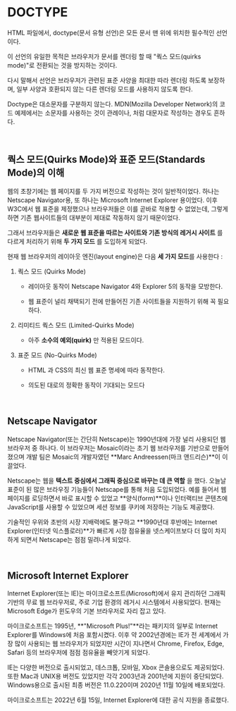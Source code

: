 # DOCTYPE

HTML 파일에서, doctype(문서 유형 선언)은 모든 문서 맨 위에 위치한 필수적인 <!doctype html> 선언이다.

이 선언의 유일한 목적은 브라우저가 문서를 렌더링 할 때 "쿽스 모드(quirks mode)"로 전환되는 것을 방지하는 것이다.

다시 말해서 <!doctype html> 선언은 브라우저가 관련된 표준 사양을 최대한 따라 렌더링 하도록 보장하며, 일부 사양과 호환되지 않는 다른 렌더링 모드를 사용하지 않도록 한다.

Doctype은 대소문자를 구분하지 않는다. MDN(Mozilla Developer Network)의 코드 예제에서는 소문자를 사용하는 것이 관례이나, <!DOCTYPE html> 처럼 대문자로 작성하는 경우도 흔하다.

<br>

## 쿽스 모드(Quirks Mode)와 표준 모드(Standards Mode)의 이해

웹의 초창기에는 웹 페이지를 두 가지 버전으로 작성하는 것이 일반적이었다. 하나는 Netscape Navigator용, 또 하나는 Microsoft Internet Explorer 용이었다. 이후 W3C에서 웹 표준을 제정했으나 브라우저들은 이를 곧바로 적용할 수 없었는데, 그렇게 하면 기존 웹사이트들의 대부분이 제대로 작동하지 않기 때문이었다.

그래서 브라우저들은 **새로운 웹 표준을 따르는 사이트와 기존 방식의 레거시 사이트** 를 다르게 처리하기 위해 **두 가지 모드** 를 도입하게 되었다.

현재 웹 브라우저의 레이아웃 엔진(layout engine)은 다음 **세 가지 모드**를 사용한다 :

1. 쿽스 모드 (Quirks Mode)

   - 레이아웃 동작이 Netscape Navigator 4와 Explorer 5의 동작을 모방한다.

   - 웹 표준이 널리 채택되기 전에 만들어진 기존 사이트들을 지원하기 위해 꼭 필요하다.

2. 리미티드 쿽스 모드 (Limited-Quirks Mode)

   - 아주 **소수의 예외(quirk)** 만 적용된 모드이다.

3. 표준 모드 (No-Quirks Mode)

   - HTML 과 CSS의 최신 웹 표준 명세에 따라 동작한다.

   - 의도된 대로의 정확한 동작이 기대되는 모드다

<br>

## Netscape Navigator

Netscape Navigator(또는 간단히 Netscape)는 1990년대에 가장 널리 사용되던 웹 브라우저 중 하나다. 이 브라우저는 Mosaic이라는 초기 웹 브라우저를 기반으로 만들어졌으며 개발 팀은 Mosaic의 개발자였던 **Marc Andreessen(마크 앤드리슨)**이 이끌었다.

Netscape는 웹을 **텍스트 중심에서 그래픽 중심으로 바꾸는 데 큰 역할** 을 했다. 오늘날 표준이 된 많은 브라우징 기능들이 Netscape를 통해 처음 도입되었다. 예를 들어서 웹페이지를 로딩하면서 바로 표시할 수 있었고 **양식(form)**이나 인터랙티브 콘텐츠에 JavaScript를 사용할 수 있었으며 세션 정보를 쿠키에 저장하는 기능도 제공했다.

기술적인 우위와 초반의 시장 지배력에도 불구하고 **1990년대 후반에는 Internet Explorer(인터넷 익스플로러)**가 빠르게 시장 점유율을 넷스케이프보다 더 많이 차지하게 되면서 Netscape는 점점 밀려나게 되었다.

<br>

## Microsoft Internet Explorer

Internet Explorer(또는 IE)는 마이크로소프트(Microsoft)에서 유지 관리하던 그래픽 기반의 무료 웹 브라우저로, 주로 기업 환경의 레거시 시스템에서 사용되었다. 현재는 Microsoft Edge가 윈도우의 기본 브라우저로 자리 잡고 있다.

마이크로소프트는 1995년, **"Microsoft Plus!"**라는 패키지의 일부로 Internet Explorer를 Windows에 처음 포함시켰다. 이후 약 2002년경에는 IE가 전 세계에서 가장 많이 사용되는 웹 브라우저가 되었지만 시간이 지나면서 Chrome, Firefox, Edge, Safari 등의 브라우저에 점점 점유율을 빼앗기게 되었다.

IE는 다양한 버전으로 출시되었고, 데스크톱, 모바일, Xbox 콘솔용으로도 제공되었다. 또한 Mac과 UNIX용 버전도 있었지만 각각 2003년과 2001년에 지원이 중단되었다. Windows용으로 출시된 최종 버전은 11.0.220이며 2020년 11월 10일에 배포되었다.

마이크로소프트는 2022년 6월 15일, Internet Explorer에 대한 공식 지원을 종료했다.
